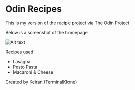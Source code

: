 # Odin Recipes
This is my version of the recipe project via The Odin Project 

Below is a screenshot of the homepage

![Alt text](/img/homepage.png?raw=true "Homepage Screenshot")

Recipes used
- Lasagna
- Pesto Pasta
- Macaroni & Cheese

Created by Keiran (TerminalKlone)